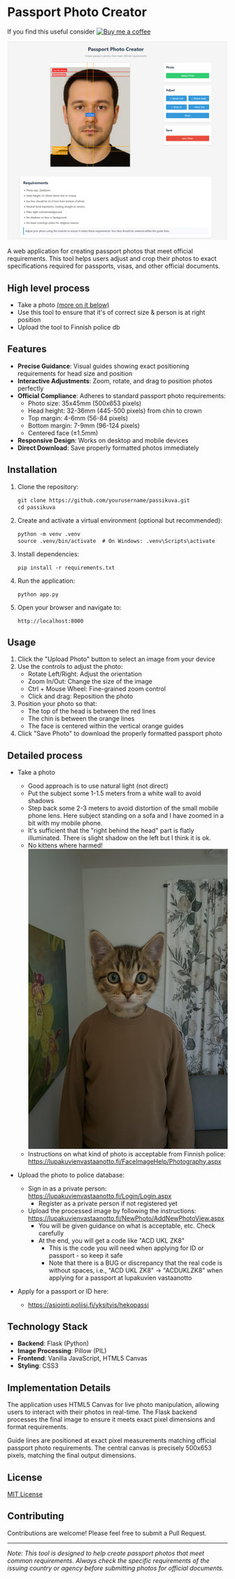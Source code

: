 # Passport Photo Creator
If you find this useful consider [![Buy me a coffee](https://storage.ko-fi.com/cdn/useruploads/a558000e-d26e-4f61-ad83-153e48aac7b4_65373672-3cb1-4b02-b5cc-989573f6284a.png)](https://ko-fi.com/rakoivun)


![Screenshot of the Passport Photo Creator application](Screenshot%202025-04-23%20170111.png)


A web application for creating passport photos that meet official requirements. This tool helps users adjust and crop their photos to exact specifications required for passports, visas, and other official documents.

## High level process
- Take a photo [(more on it below)](#detailed-process)
- Use this tool to ensure that it's of correct size & person is at right position
- Upload the tool to Finnish police db

## Features

- **Precise Guidance**: Visual guides showing exact positioning requirements for head size and position
- **Interactive Adjustments**: Zoom, rotate, and drag to position photos perfectly
- **Official Compliance**: Adheres to standard passport photo requirements:
  - Photo size: 35x45mm (500x653 pixels)
  - Head height: 32-36mm (445-500 pixels) from chin to crown
  - Top margin: 4-6mm (56-84 pixels)
  - Bottom margin: 7-9mm (96-124 pixels)
  - Centered face (±1.5mm)
- **Responsive Design**: Works on desktop and mobile devices
- **Direct Download**: Save properly formatted photos immediately

## Installation

1. Clone the repository:
   ```
   git clone https://github.com/yourusername/passikuva.git
   cd passikuva
   ```

2. Create and activate a virtual environment (optional but recommended):
   ```
   python -m venv .venv
   source .venv/bin/activate  # On Windows: .venv\Scripts\activate
   ```

3. Install dependencies:
   ```
   pip install -r requirements.txt
   ```

4. Run the application:
   ```
   python app.py
   ```

5. Open your browser and navigate to:
   ```
   http://localhost:8000
   ```

## Usage

1. Click the "Upload Photo" button to select an image from your device
2. Use the controls to adjust the photo:
   - Rotate Left/Right: Adjust the orientation
   - Zoom In/Out: Change the size of the image
   - Ctrl + Mouse Wheel: Fine-grained zoom control
   - Click and drag: Reposition the photo
3. Position your photo so that:
   - The top of the head is between the red lines
   - The chin is between the orange lines
   - The face is centered within the vertical orange guides
4. Click "Save Photo" to download the properly formatted passport photo

## Detailed process

- Take a photo 
  - Good approach is to use natural light (not direct)
  - Put the subject some 1-1.5 meters from a white wall to avoid shadows
  - Step back some 2-3 meters to avoid distortion of the small mobile phone lens. Here subject standing on a sofa and I have zoomed in a bit with my mobile phone.
  - It's sufficient that the "right behind the head" part is flatly illuminated. There is slight shadow on the left but I think it is ok.
  - No kittens where harmed!
![Raw Passport Photo](raw_passport.png)
  - Instructions on what kind of photo is acceptable from Finnish police: https://lupakuvienvastaanotto.fi/FaceImageHelp/Photography.aspx



- Upload the photo to police database: 
  - Sign in as a private person: https://lupakuvienvastaanotto.fi/Login/Login.aspx
    - Register as a private person if not registered yet
  - Upload the processed image by following the instructions: https://lupakuvienvastaanotto.fi/NewPhoto/AddNewPhotoView.aspx
    - You will be given guidance on what is acceptable, etc. Check carefully
    - At the end, you will get a code like "ACD UKL ZK8" 
      - This is the code you will need when applying for ID or passport - so keep it safe
      - Note that there is a BUG or discrepancy that the real code is without spaces, i.e., "ACD UKL ZK8" -> "ACDUKLZK8" when applying for a passport at lupakuvien vastaanotto

- Apply for a passport or ID here: 
  - https://asiointi.poliisi.fi/yksityis/hekopassi

## Technology Stack

- **Backend**: Flask (Python)
- **Image Processing**: Pillow (PIL)
- **Frontend**: Vanilla JavaScript, HTML5 Canvas
- **Styling**: CSS3

## Implementation Details

The application uses HTML5 Canvas for live photo manipulation, allowing users to interact with their photos in real-time. The Flask backend processes the final image to ensure it meets exact pixel dimensions and format requirements.

Guide lines are positioned at exact pixel measurements matching official passport photo requirements. The central canvas is precisely 500x653 pixels, matching the final output dimensions.

## License

[MIT License](LICENSE)

## Contributing

Contributions are welcome! Please feel free to submit a Pull Request.

---

*Note: This tool is designed to help create passport photos that meet common requirements. Always check the specific requirements of the issuing country or agency before submitting photos for official documents.* 
